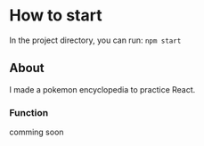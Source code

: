 # How to start
In the project directory, you can run: `npm start`

## About
I made a pokemon encyclopedia to practice React.

### Function
comming soon
